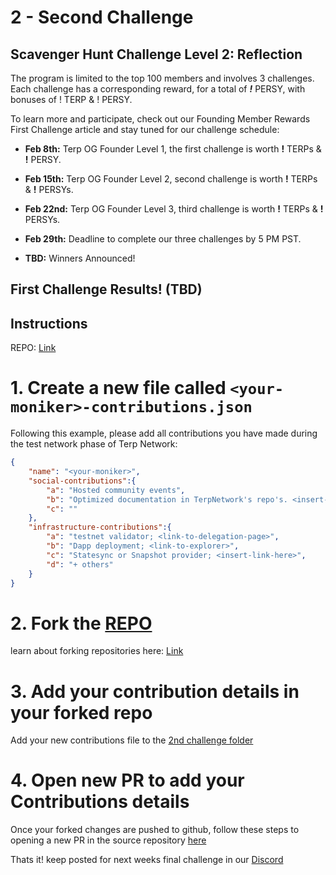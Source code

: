 # 2 - Second Challenge
## Scavenger Hunt Challenge Level 2: Reflection

The program is limited to the top 100 members and involves 3 challenges. Each challenge has a corresponding reward, for a total of ***!*** PERSY, with bonuses of ! TERP & ! PERSY.

To learn more and participate, check out our Founding Member Rewards First Challenge article and stay tuned for our challenge schedule:
- **Feb 8th:** Terp OG Founder Level 1, the first challenge is worth **!** TERPs & **!** PERSY.

- **Feb 15th:** Terp OG Founder Level 2, second challenge is worth **!** TERPs & **!** PERSYs.

- **Feb 22nd:** Terp OG Founder Level 3, third challenge is worth **!** TERPs & **!** PERSYs.

- **Feb 29th:** Deadline to complete our three challenges by 5 PM PST.

- **TBD:** Winners Announced!

## First Challenge Results! (TBD)

## Instructions
REPO: [Link](https://github.com/terpnetwork/scavenger-hunt/tree/main/challenge-2)

# 1. Create a new file called `<your-moniker>-contributions.json` 
Following this example, please add all contributions you have made during the test network phase of Terp Network: 
```json
{
    "name": "<your-moniker>",
    "social-contributions":{
        "a": "Hosted community events",
        "b": "Optimized documentation in TerpNetwork's repo's. <insert-PR-link>",
        "c": ""
    },
    "infrastructure-contributions":{
        "a": "testnet validator; <link-to-delegation-page>",
        "b": "Dapp deployment; <link-to-explorer>",
        "c": "Statesync or Snapshot provider; <insert-link-here>",
        "d": "+ others"
    }
}
```
# 2. Fork the [REPO](https://github.com/terpnetwork/scavenger-hunt)
learn about forking repositories here: [Link](https://docs.github.com/en/get-started/quickstart/fork-a-repo)

# 3. Add your contribution details in your forked repo
Add your new contributions file to the [2nd challenge folder](https://github.com/terpnetwork/scavenger-hunt/tree/main/challenge-2/contributions)

# 4. Open new PR to add your Contributions details

Once your forked changes are pushed to github, follow these steps to opening a new PR in the source repository [here](https://github.com/terpnetwork/scavenger-hunt)


Thats it! keep posted for next weeks final challenge in our [Discord](https://discord.gg/SYEjMwAac7)